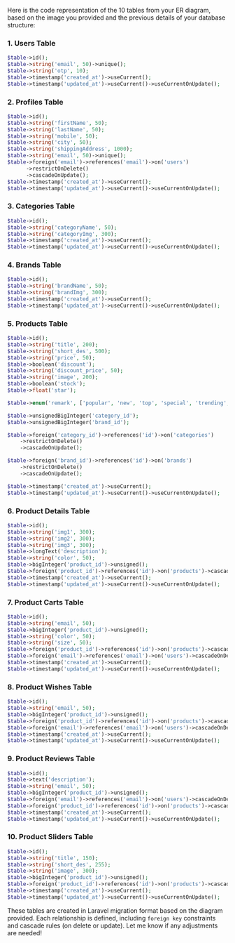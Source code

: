Here is the code representation of the 10 tables from your ER diagram, based on the image you provided and the previous details of your database structure:

### 1. Users Table

```php
$table->id();
$table->string('email', 50)->unique();
$table->string('otp', 10);
$table->timestamp('created_at')->useCurrent();
$table->timestamp('updated_at')->useCurrent()->useCurrentOnUpdate();
```

### 2. Profiles Table

```php
$table->id();
$table->string('firstName', 50);
$table->string('lastName', 50);
$table->string('mobile', 50);
$table->string('city', 50);
$table->string('shippingAddress', 1000);
$table->string('email', 50)->unique();
$table->foreign('email')->references('email')->on('users')
      ->restrictOnDelete()
      ->cascadeOnUpdate();
$table->timestamp('created_at')->useCurrent();
$table->timestamp('updated_at')->useCurrent()->useCurrentOnUpdate();
```

### 3. Categories Table

```php
$table->id();
$table->string('categoryName', 50);
$table->string('categoryImg', 300);
$table->timestamp('created_at')->useCurrent();
$table->timestamp('updated_at')->useCurrent()->useCurrentOnUpdate();
```

### 4. Brands Table

```php
$table->id();
$table->string('brandName', 50);
$table->string('brandImg', 300);
$table->timestamp('created_at')->useCurrent();
$table->timestamp('updated_at')->useCurrent()->useCurrentOnUpdate();
```

### 5. Products Table

```php
$table->id();
$table->string('title', 200);
$table->string('short_des', 500);
$table->string('price', 50);
$table->boolean('discount');
$table->string('discount_price', 50);
$table->string('image', 200);
$table->boolean('stock');
$table->float('star');

$table->enum('remark', ['popular', 'new', 'top', 'special', 'trending', 'regular']);

$table->unsignedBigInteger('category_id');
$table->unsignedBigInteger('brand_id');

$table->foreign('category_id')->references('id')->on('categories')
    ->restrictOnDelete()
    ->cascadeOnUpdate();

$table->foreign('brand_id')->references('id')->on('brands')
    ->restrictOnDelete()
    ->cascadeOnUpdate();

$table->timestamp('created_at')->useCurrent();
$table->timestamp('updated_at')->useCurrent()->useCurrentOnUpdate();
```

### 6. Product Details Table

```php
$table->id();
$table->string('img1', 300);
$table->string('img2', 300);
$table->string('img3', 300);
$table->longText('description');
$table->string('color', 50);
$table->bigInteger('product_id')->unsigned();
$table->foreign('product_id')->references('id')->on('products')->cascadeOnDelete();
$table->timestamp('created_at')->useCurrent();
$table->timestamp('updated_at')->useCurrent()->useCurrentOnUpdate();
```

### 7. Product Carts Table

```php
$table->id();
$table->string('email', 50);
$table->bigInteger('product_id')->unsigned();
$table->string('color', 50);
$table->string('size', 50);
$table->foreign('product_id')->references('id')->on('products')->cascadeOnDelete();
$table->foreign('email')->references('email')->on('users')->cascadeOnDelete();
$table->timestamp('created_at')->useCurrent();
$table->timestamp('updated_at')->useCurrent()->useCurrentOnUpdate();
```

### 8. Product Wishes Table

```php
$table->id();
$table->string('email', 50);
$table->bigInteger('product_id')->unsigned();
$table->foreign('product_id')->references('id')->on('products')->cascadeOnDelete();
$table->foreign('email')->references('email')->on('users')->cascadeOnDelete();
$table->timestamp('created_at')->useCurrent();
$table->timestamp('updated_at')->useCurrent()->useCurrentOnUpdate();
```

### 9. Product Reviews Table

```php
$table->id();
$table->text('description');
$table->string('email', 50);
$table->bigInteger('product_id')->unsigned();
$table->foreign('email')->references('email')->on('users')->cascadeOnDelete();
$table->foreign('product_id')->references('id')->on('products')->cascadeOnDelete();
$table->timestamp('created_at')->useCurrent();
$table->timestamp('updated_at')->useCurrent()->useCurrentOnUpdate();
```

### 10. Product Sliders Table

```php
$table->id();
$table->string('title', 150);
$table->string('short_des', 255);
$table->string('image', 300);
$table->bigInteger('product_id')->unsigned();
$table->foreign('product_id')->references('id')->on('products')->cascadeOnDelete();
$table->timestamp('created_at')->useCurrent();
$table->timestamp('updated_at')->useCurrent()->useCurrentOnUpdate();
```

These tables are created in Laravel migration format based on the diagram provided. Each relationship is defined, including `foreign key` constraints and cascade rules (on delete or update). Let me know if any adjustments are needed!
